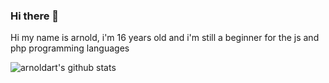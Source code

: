 ### Hi there 👋

Hi my name is arnold, i'm 16 years old and i'm still a beginner for the js and php programming languages

![arnoldart's github stats](https://github-readme-stats.vercel.app/api?username=arnoldart&show_icons=true)
